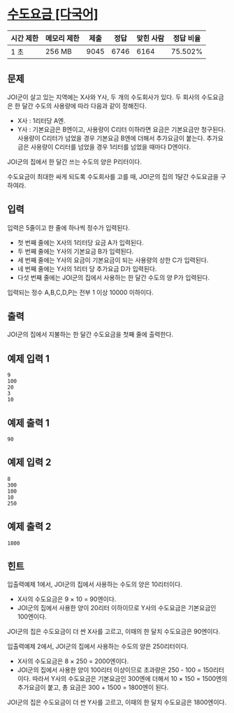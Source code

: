 # [수도요금 [다국어]](https://www.acmicpc.net/problem/10707)

| 시간 제한 | 메모리 제한 | 제출 | 정답 | 맞힌 사람 | 정답 비율 |
| --- | --- | --- | --- | --- | --- |
| 1 초 | 256 MB | 9045 | 6746 | 6164 | 75.502% |
 
## 문제

JOI군이 살고 있는 지역에는 X사와 Y사, 두 개의 수도회사가 있다. 두 회사의 수도요금은 한 달간 수도의 사용량에 따라 다음과 같이 정해진다.

- X사 : 1리터당 A엔.
- Y사 : 기본요금은 B엔이고, 사용량이 C리터 이하라면 요금은 기본요금만 청구된다. 사용량이 C리터가 넘었을 경우 기본요금 B엔에 더해서 추가요금이 붙는다. 추가요금은 사용량이 C리터를 넘었을 경우 1리터를 넘었을 때마다 D엔이다.

JOI군의 집에서 한 달간 쓰는 수도의 양은 P리터이다.

수도요금이 최대한 싸게 되도록 수도회사를 고를 때, JOI군의 집의 1달간 수도요금을 구하여라.

## 입력

입력은 5줄이고 한 줄에 하나씩 정수가 입력된다.

- 첫 번째 줄에는 X사의 1리터당 요금 A가 입력된다.
- 두 번째 줄에는 Y사의 기본요금 B가 입력된다.
- 세 번째 줄에는 Y사의 요금이 기본요금이 되는 사용량의 상한 C가 입력된다.
- 네 번째 줄에는 Y사의 1리터 당 추가요금 D가 입력된다.
- 다섯 번째 줄에는 JOI군의 집에서 사용하는 한 달간 수도의 양 P가 입력된다.

입력되는 정수 A,B,C,D,P는 전부 1 이상 10000 이하이다.

## 출력

JOI군의 집에서 지불하는 한 달간 수도요금을 첫째 줄에 출력한다.

## 예제 입력 1

```
9
100
20
3
10

```

## 예제 출력 1

```
90

```

## 예제 입력 2

```
8
300
100
10
250

```

## 예제 출력 2

```
1800

```

## 힌트

입출력예제 1에서, JOI군의 집에서 사용하는 수도의 양은 10리터이다.

- X사의 수도요금은 9 × 10 = 90엔이다.
- JOI군의 집에서 사용한 양이 20리터 이하이므로 Y사의 수도요금은 기본요금인 100엔이다.

JOI군의 집은 수도요금이 더 싼 X사를 고르고, 이때의 한 달치 수도요금은 90엔이다.

입출력예제 2에서, JOI군의 집에서 사용하는 수도의 양은 250리터이다.

- X사의 수도요금은 8 × 250 = 2000엔이다.
- JOI군의 집에서 사용한 양이 100리터 이상이므로 초과량은 250 - 100 = 150리터이다. 따라서 Y사의 수도요금은 기본요금인 300엔에 더해서 10 × 150 = 1500엔의 추가요금이 붙고, 총 요금은 300 + 1500 = 1800엔이 된다.

JOI군의 집은 수도요금이 더 싼 Y사를 고르고, 이때의 한 달치 수도요금은 1800엔이다.
